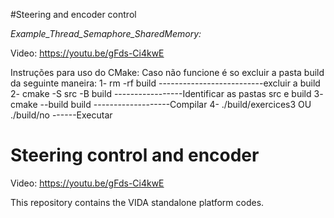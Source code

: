 #Steering and encoder control

*Example_Thread_Semaphore_SharedMemory:*

Video: https://youtu.be/gFds-Ci4kwE

Instruções para uso do CMake:
Caso não funcione é so excluir a pasta build da seguinte maneira:
1- rm -rf build --------------------------excluir a build
2- cmake -S src -B build -----------------Identificar as pastas src e build
3- cmake --build build -------------------Compilar
4- ./build/exercices3 OU ./build/no ------Executar

# Steering control and encoder

Video: https://youtu.be/gFds-Ci4kwE

This repository contains the VIDA standalone platform codes.
